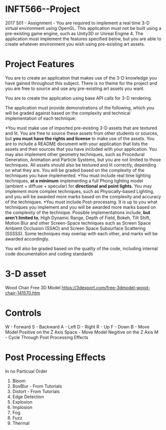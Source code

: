 # INFT566--Project
2017 S01 - Assignment - You are required to implement a real time 3-D virtual environment using OpenGL. This application must not be built using a pre-existing game engine, such as Unity3D or Unreal Engine 4. The application must implement the features specified below, but you are able to create whatever environment you wish using pre-existing art assets. 

# Project Features
You are to create an application that makes use of the 3-D knowledge you have gained throughout this subject. There is no theme for the project and you are free to source and use any pre-existing art assets you want.

You are to create the application using base API calls for 3-D rendering.

The application must provide demonstrations of the following, which you will be graded against based on the complexity and technical implementation of each technique:

*You must make use of imported pre-existing 3-D assets that are textured and lit. You are free to source these assets from other students or sources, but **you must have the rights and license** to make use of the assets. You are to include a README document with your application that lists the assets and their sources that you have included with your application. You may also implement other geometry techniques, such as Procedural Generation, Animation and Particle Systems, but you are not limited to those techniques. All assets should also be textured and lit correctly, depending on what they are. You will be graded based on the complexity of the techniques you have implemented.
*You must include real time lighting techniques, **at a minimum** implementing a full Phong lighting model (ambient + diffuse + specular) for **directional and point lights.** You may implement more complex techniques, such as Physically-based Lighting, and you will be awarded more marks based on the complexity and accuracy of the techniques.
*You must include Post-processing. It is up to you what techniques you implement and you will be awarded more marks based on the complexity of the technique. Possible implementations include, **but aren’t limited to**, High Dynamic Range, Depth of Field, Bokeh, Tilt Shift, Motion Blur and other Screen-Space techniques such as Screen Space Ambient Occlusion (SSAO) and Screen Space Subsurface Scattering (SSSSS).
Some techniques may overlap with each other, and marks will be awarded accordingly.

You will also be graded based on the quality of the code, including internal code documentation and coding standards

# 3-D asset
Wood Chair Free 3D Model
https://3dexport.com/free-3dmodel-wood-chair-141570.htm

# Controls
W - Forward S - Backward A - Left D - Right R - Up F - Down
B - Move Model Positive on the Z Axis
Space - Move Model Negitive on the Z Axis
M - Cycle Through Post Processing Effects

# Post Processing Effects
In no Particual Order

1. Bloom
2. BoxBlur - From Tutorials
3. Distort - From Tutorials
4. Edge Detection
5. Explosion
6. Implosion
7. Fog
8. Fuzz
9. Thermal

